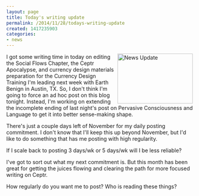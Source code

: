 ```yaml
---
layout: page
title: Today's writing update
permalink: /2014/11/28/todays-writing-update
created: 1417235903
categories:
- news
---
```


<img alt="News Update" src="http://www.artbrock.com{{ site.urlimg }}update.jpg" style="width: 200px; height: 133px; float: right; margin-left: 8px; margin-right: 8px;">I got some writing time in today on editing the Social Flows Chapter, the Ceptr Apocalypse, and currency design materials preparation for the Currency Design Training I'm leading next week with Earth Benign in Austin, TX.  So, I don't think I'm going to force an ad hoc post on this blog tonight. Instead, I'm working on extending the incomplete ending of last night's post on Pervasive Consciousness and Language to get it into better sense-making shape.

There's just a couple days left of November for my daily posting commitment. I don't know that I'll keep this up beyond November, but I'd like to do something that has me posting with high regularity.

<!--break-->

If I scale back to posting 3 days/wk or 5 days/wk will I be less reliable?

I've got to sort out what my next commitment is. But this month has been great for getting the juices flowing and clearing the path for more focused writing on Ceptr.

How regularly do you want me to post?  Who is reading these things?

